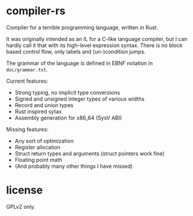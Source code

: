 # compiler-rs
Compiler for a terrible programming language, written in Rust.

It was originally intended as an IL for a C-like language compiler, but I can
hardly call it that with its high-level expression syntax. There is no block
based control flow, only labels and (un-)condition jumps.

The grammar of the language is defined in EBNF notation in `doc/grammar.txt`.

Current features:
- Strong typing, no implicit type conversions
- Signed and unsigned integer types of various widths
- Record and union types
- Rust inspired sytax
- Assembly generation for x86_64 (SysV ABI)

Missing features:
- Any sort of optimization
- Register allocation
- Struct return types and arguments (struct pointers work fine)
- Floating point math
- (And probably many other things I have missed)

# license
GPLv2 only.
